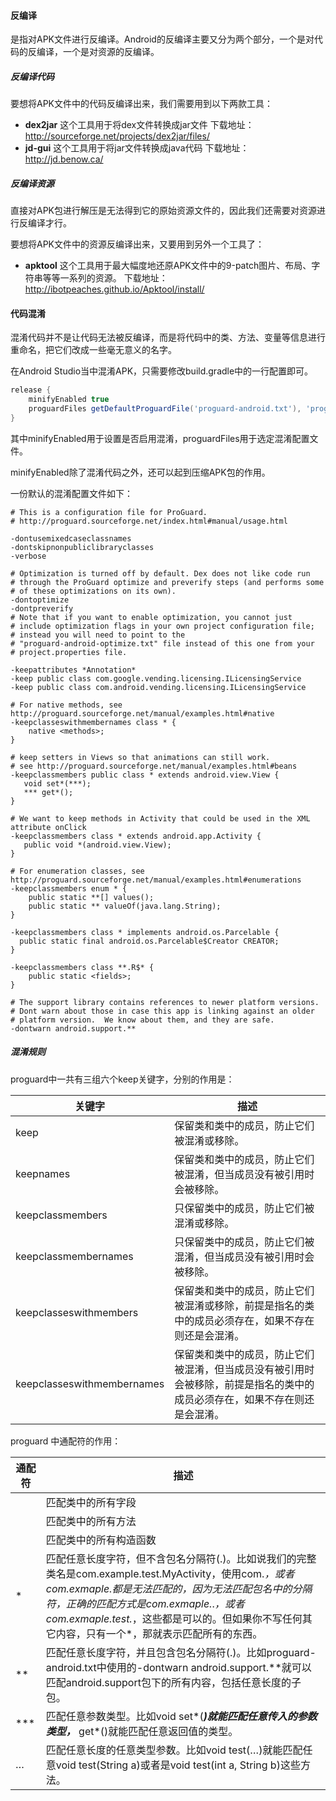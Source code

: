 #### 反编译

是指对APK文件进行反编译。Android的反编译主要又分为两个部分，一个是对代码的反编译，一个是对资源的反编译。

##### 反编译代码

要想将APK文件中的代码反编译出来，我们需要用到以下两款工具：

- **dex2jar** 这个工具用于将dex文件转换成jar文件 
  下载地址：<http://sourceforge.net/projects/dex2jar/files/>
- **jd-gui** 这个工具用于将jar文件转换成java代码 
  下载地址：<http://jd.benow.ca/>

##### 反编译资源

直接对APK包进行解压是无法得到它的原始资源文件的，因此我们还需要对资源进行反编译才行。 

要想将APK文件中的资源反编译出来，又要用到另外一个工具了：

- **apktool** 这个工具用于最大幅度地还原APK文件中的9-patch图片、布局、字符串等等一系列的资源。 
  下载地址：<http://ibotpeaches.github.io/Apktool/install/>

#### 代码混淆

混淆代码并不是让代码无法被反编译，而是将代码中的类、方法、变量等信息进行重命名，把它们改成一些毫无意义的名字。

在Android Studio当中混淆APK，只需要修改build.gradle中的一行配置即可。

```groovy
release {
    minifyEnabled true
    proguardFiles getDefaultProguardFile('proguard-android.txt'), 'proguard-rules.pro'
}
```

其中minifyEnabled用于设置是否启用混淆，proguardFiles用于选定混淆配置文件。

minifyEnabled除了混淆代码之外，还可以起到压缩APK包的作用。

一份默认的混淆配置文件如下：

```properties
# This is a configuration file for ProGuard.
# http://proguard.sourceforge.net/index.html#manual/usage.html

-dontusemixedcaseclassnames
-dontskipnonpubliclibraryclasses
-verbose

# Optimization is turned off by default. Dex does not like code run
# through the ProGuard optimize and preverify steps (and performs some
# of these optimizations on its own).
-dontoptimize
-dontpreverify
# Note that if you want to enable optimization, you cannot just
# include optimization flags in your own project configuration file;
# instead you will need to point to the
# "proguard-android-optimize.txt" file instead of this one from your
# project.properties file.

-keepattributes *Annotation*
-keep public class com.google.vending.licensing.ILicensingService
-keep public class com.android.vending.licensing.ILicensingService

# For native methods, see http://proguard.sourceforge.net/manual/examples.html#native
-keepclasseswithmembernames class * {
    native <methods>;
}

# keep setters in Views so that animations can still work.
# see http://proguard.sourceforge.net/manual/examples.html#beans
-keepclassmembers public class * extends android.view.View {
   void set*(***);
   *** get*();
}

# We want to keep methods in Activity that could be used in the XML attribute onClick
-keepclassmembers class * extends android.app.Activity {
   public void *(android.view.View);
}

# For enumeration classes, see http://proguard.sourceforge.net/manual/examples.html#enumerations
-keepclassmembers enum * {
    public static **[] values();
    public static ** valueOf(java.lang.String);
}

-keepclassmembers class * implements android.os.Parcelable {
  public static final android.os.Parcelable$Creator CREATOR;
}

-keepclassmembers class **.R$* {
    public static <fields>;
}

# The support library contains references to newer platform versions.
# Dont warn about those in case this app is linking against an older
# platform version.  We know about them, and they are safe.
-dontwarn android.support.**
```

##### 混淆规则

proguard中一共有三组六个keep关键字，分别的作用是：

| 关键字                        | 描述                                       |
| -------------------------- | ---------------------------------------- |
| keep                       | 保留类和类中的成员，防止它们被混淆或移除。                    |
| keepnames                  | 保留类和类中的成员，防止它们被混淆，但当成员没有被引用时会被移除。        |
| keepclassmembers           | 只保留类中的成员，防止它们被混淆或移除。                     |
| keepclassmembernames       | 只保留类中的成员，防止它们被混淆，但当成员没有被引用时会被移除。         |
| keepclasseswithmembers     | 保留类和类中的成员，防止它们被混淆或移除，前提是指名的类中的成员必须存在，如果不存在则还是会混淆。 |
| keepclasseswithmembernames | 保留类和类中的成员，防止它们被混淆，但当成员没有被引用时会被移除，前提是指名的类中的成员必须存在，如果不存在则还是会混淆。 |

proguard 中通配符的作用：

| 通配符      | 描述                                       |
| -------- | ---------------------------------------- |
| <field>  | 匹配类中的所有字段                                |
| <method> | 匹配类中的所有方法                                |
| <init>   | 匹配类中的所有构造函数                              |
| *        | 匹配任意长度字符，但不含包名分隔符(.)。比如说我们的完整类名是com.example.test.MyActivity，使用com.*，或者com.exmaple.*都是无法匹配的，因为*无法匹配包名中的分隔符，正确的匹配方式是com.exmaple.*.*，或者com.exmaple.test.*，这些都是可以的。但如果你不写任何其它内容，只有一个*，那就表示匹配所有的东西。 |
| **       | 匹配任意长度字符，并且包含包名分隔符(.)。比如proguard-android.txt中使用的-dontwarn android.support.**就可以匹配android.support包下的所有内容，包括任意长度的子包。 |
| ***      | 匹配任意参数类型。比如void set*(***)就能匹配任意传入的参数类型，*** get*()就能匹配任意返回值的类型。 |
| …        | 匹配任意长度的任意类型参数。比如void test(…)就能匹配任意void test(String a)或者是void test(int a, String b)这些方法。 |

